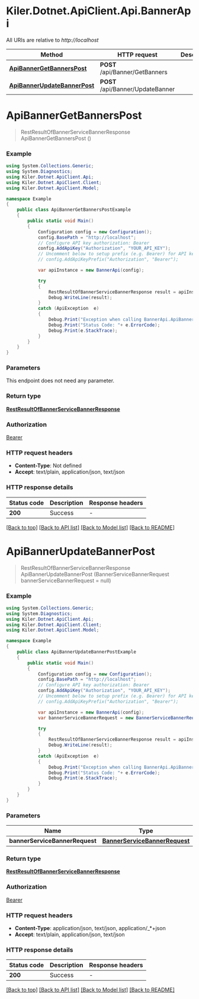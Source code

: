 # Kiler.Dotnet.ApiClient.Api.BannerApi

All URIs are relative to *http://localhost*

Method | HTTP request | Description
------------- | ------------- | -------------
[**ApiBannerGetBannersPost**](BannerApi.md#apibannergetbannerspost) | **POST** /api/Banner/GetBanners | 
[**ApiBannerUpdateBannerPost**](BannerApi.md#apibannerupdatebannerpost) | **POST** /api/Banner/UpdateBanner | 


<a name="apibannergetbannerspost"></a>
# **ApiBannerGetBannersPost**
> RestResultOfBannerServiceBannerResponse ApiBannerGetBannersPost ()



### Example
```csharp
using System.Collections.Generic;
using System.Diagnostics;
using Kiler.Dotnet.ApiClient.Api;
using Kiler.Dotnet.ApiClient.Client;
using Kiler.Dotnet.ApiClient.Model;

namespace Example
{
    public class ApiBannerGetBannersPostExample
    {
        public static void Main()
        {
            Configuration config = new Configuration();
            config.BasePath = "http://localhost";
            // Configure API key authorization: Bearer
            config.AddApiKey("Authorization", "YOUR_API_KEY");
            // Uncomment below to setup prefix (e.g. Bearer) for API key, if needed
            // config.AddApiKeyPrefix("Authorization", "Bearer");

            var apiInstance = new BannerApi(config);

            try
            {
                RestResultOfBannerServiceBannerResponse result = apiInstance.ApiBannerGetBannersPost();
                Debug.WriteLine(result);
            }
            catch (ApiException  e)
            {
                Debug.Print("Exception when calling BannerApi.ApiBannerGetBannersPost: " + e.Message );
                Debug.Print("Status Code: "+ e.ErrorCode);
                Debug.Print(e.StackTrace);
            }
        }
    }
}
```

### Parameters
This endpoint does not need any parameter.

### Return type

[**RestResultOfBannerServiceBannerResponse**](RestResultOfBannerServiceBannerResponse.md)

### Authorization

[Bearer](../README.md#Bearer)

### HTTP request headers

 - **Content-Type**: Not defined
 - **Accept**: text/plain, application/json, text/json


### HTTP response details
| Status code | Description | Response headers |
|-------------|-------------|------------------|
| **200** | Success |  -  |

[[Back to top]](#) [[Back to API list]](../README.md#documentation-for-api-endpoints) [[Back to Model list]](../README.md#documentation-for-models) [[Back to README]](../README.md)

<a name="apibannerupdatebannerpost"></a>
# **ApiBannerUpdateBannerPost**
> RestResultOfBannerServiceBannerResponse ApiBannerUpdateBannerPost (BannerServiceBannerRequest bannerServiceBannerRequest = null)



### Example
```csharp
using System.Collections.Generic;
using System.Diagnostics;
using Kiler.Dotnet.ApiClient.Api;
using Kiler.Dotnet.ApiClient.Client;
using Kiler.Dotnet.ApiClient.Model;

namespace Example
{
    public class ApiBannerUpdateBannerPostExample
    {
        public static void Main()
        {
            Configuration config = new Configuration();
            config.BasePath = "http://localhost";
            // Configure API key authorization: Bearer
            config.AddApiKey("Authorization", "YOUR_API_KEY");
            // Uncomment below to setup prefix (e.g. Bearer) for API key, if needed
            // config.AddApiKeyPrefix("Authorization", "Bearer");

            var apiInstance = new BannerApi(config);
            var bannerServiceBannerRequest = new BannerServiceBannerRequest(); // BannerServiceBannerRequest |  (optional) 

            try
            {
                RestResultOfBannerServiceBannerResponse result = apiInstance.ApiBannerUpdateBannerPost(bannerServiceBannerRequest);
                Debug.WriteLine(result);
            }
            catch (ApiException  e)
            {
                Debug.Print("Exception when calling BannerApi.ApiBannerUpdateBannerPost: " + e.Message );
                Debug.Print("Status Code: "+ e.ErrorCode);
                Debug.Print(e.StackTrace);
            }
        }
    }
}
```

### Parameters

Name | Type | Description  | Notes
------------- | ------------- | ------------- | -------------
 **bannerServiceBannerRequest** | [**BannerServiceBannerRequest**](BannerServiceBannerRequest.md)|  | [optional] 

### Return type

[**RestResultOfBannerServiceBannerResponse**](RestResultOfBannerServiceBannerResponse.md)

### Authorization

[Bearer](../README.md#Bearer)

### HTTP request headers

 - **Content-Type**: application/json, text/json, application/_*+json
 - **Accept**: text/plain, application/json, text/json


### HTTP response details
| Status code | Description | Response headers |
|-------------|-------------|------------------|
| **200** | Success |  -  |

[[Back to top]](#) [[Back to API list]](../README.md#documentation-for-api-endpoints) [[Back to Model list]](../README.md#documentation-for-models) [[Back to README]](../README.md)

